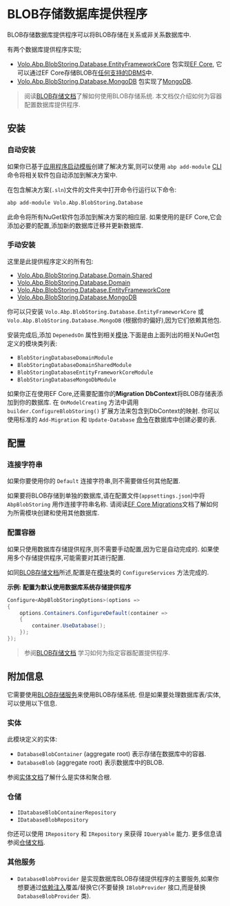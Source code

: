 # BLOB存储数据库提供程序

BLOB存储数据库提供程序可以将BLOB存储在关系或非关系数据库中.

有两个数据库提供程序实现;

* [Volo.Abp.BlobStoring.Database.EntityFrameworkCore](https://www.nuget.org/packages/Volo.Abp.BlobStoring.Database.EntityFrameworkCore) 包实现[EF Core](Entity-Framework-Core.md), 它可以通过EF Core存储BLOB在[任何支持的DBMS](https://docs.microsoft.com/en-us/ef/core/providers/)中.
* [Volo.Abp.BlobStoring.Database.MongoDB](https://www.nuget.org/packages/Volo.Abp.BlobStoring.Database.MongoDB) 包实现了[MongoDB](MongoDB.md).

> 阅读[BLOB存储文档](Blob-Storing.md)了解如何使用BLOB存储系统. 本文档仅介绍如何为容器配置数据库提供程序.

## 安装

### 自动安装

如果你已基于[应用程序启动模板](Startup-Templates/Application.md)创建了解决方案,则可以使用 `abp add-module` [CLI](CLI.md)命令将相关软件包自动添加到解决方案中.

在包含解决方案(`.sln`)文件的文件夹中打开命令行运行以下命令:

````bash
abp add-module Volo.Abp.BlobStoring.Database
````

此命令将所有NuGet软件包添加到解决方案的相应层. 如果使用的是EF Core,它会添加必要的配置,添加新的数据库迁移并更新数据库.

### 手动安装

这里是此提供程序定义的所有包:

* [Volo.Abp.BlobStoring.Database.Domain.Shared](https://www.nuget.org/packages/Volo.Abp.BlobStoring.Domain.Shared)
* [Volo.Abp.BlobStoring.Database.Domain](https://www.nuget.org/packages/Volo.Abp.BlobStoring.Database.Domain)
* [Volo.Abp.BlobStoring.Database.EntityFrameworkCore](https://www.nuget.org/packages/Volo.Abp.BlobStoring.Database.EntityFrameworkCore)
* [Volo.Abp.BlobStoring.Database.MongoDB](https://www.nuget.org/packages/Volo.Abp.BlobStoring.Database.MongoDB)

你可以只安装 `Volo.Abp.BlobStoring.Database.EntityFrameworkCore` 或 `Volo.Abp.BlobStoring.Database.MongoDB` (根据你的偏好),因为它们依赖其他包.

安装完成后,添加 `DepenedsOn` 属性到相关[模块](Module-Development-Basics.md).下面是由上面列出的相关NuGet包定义的模块类列表:

* `BlobStoringDatabaseDomainModule`
* `BlobStoringDatabaseDomainSharedModule`
* `BlobStoringDatabaseEntityFrameworkCoreModule`
* `BlobStoringDatabaseMongoDbModule`

如果你正在使用EF Core,还需要配置你的**Migration DbContext**将BLOB存储表添加到你的数据库. 在 `OnModelCreating` 方法中调用 `builder.ConfigureBlobStoring()` 扩展方法来包含到DbContext的映射. 你可以使用标准的 `Add-Migration` 和 `Update-Database` [命令](https://docs.microsoft.com/en-us/ef/core/managing-schemas/migrations/)在数据库中创建必要的表.

## 配置

### 连接字符串

如果你要使用你的 `Default` 连接字符串,则不需要做任何其他配置.

如果要将BLOB存储到单独的数据库,请在配置文件(`appsettings.json`)中将 `AbpBlobStoring` 用作连接字符串名称. 请阅读[EF Core Migrations](Entity-Framework-Core-Migrations.md)文档了解如何为所需模块创建和使用其他数据库.

### 配置容器

如果只使用数据库存储提供程序,则不需要手动配置,因为它是自动完成的. 如果使用多个存储提供程序,可能需要对其进行配置.

如同[BLOB存储文档](Blob-Storing.md)所述,配置是在[模块](Module-Development-Basics.md)类的 `ConfigureServices` 方法完成的.

**示例: 配置为默认使用数据库系统存储提供程序**

````csharp
Configure<AbpBlobStoringOptions>(options =>
{
    options.Containers.ConfigureDefault(container =>
    {
        container.UseDatabase();
    });
});
````

> 参阅[BLOB存储文档](Blob-Storing.md) 学习如何为指定容器配置提供程序.

## 附加信息

它需要使用[BLOB存储服务](Blob-Storing.md)来使用BLOB存储系统. 但是如果要处理数据库表/实体,可以使用以下信息.

### 实体

此模块定义的实体:

* `DatabaseBlobContainer` (aggregate root) 表示存储在数据库中的容器.
* `DatabaseBlob` (aggregate root) 表示数据库中的BLOB.

参阅[实体文档](Entities.md)了解什么是实体和聚合根.

### 仓储

* `IDatabaseBlobContainerRepository`
* `IDatabaseBlobRepository`

你还可以使用 `IRepository` 和 `IRepository` 来获得 `IQueryable` 能力. 更多信息请参阅[仓储文档](Repositories.md).

### 其他服务

* `DatabaseBlobProvider` 是实现数据库BLOB存储提供程序的主要服务,如果你想要通过[依赖注入](Dependency-Injection.md)覆盖/替换它(不要替换 `IBlobProvider` 接口,而是替换 `DatabaseBlobProvider` 类).